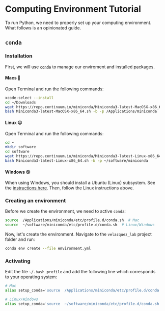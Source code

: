 # Computing Environment Tutorial
To run Python, we need to properly set up your computing environment.
What follows is an opinionated guide.

## ``conda``
### Installation
First, we will use [``conda``](https://docs.conda.io/en/latest/) to manage our enviroment and installed packages.

#### Macs 🙂
Open Terminal and run the following commands:
```bash
xcode-select --install
cd ~/Downloads
wget https://repo.continuum.io/miniconda/Miniconda3-latest-MacOSX-x86_64.sh
bash Miniconda3-latest-MacOSX-x86_64.sh -b -p /Applications/miniconda
```

#### Linux 😐
Open Terminal and run the following commands:
```bash
cd ~
mkdir software
cd software
wget https://repo.continuum.io/miniconda/Miniconda3-latest-Linux-x86_64.sh
bash Miniconda3-latest-Linux-x86_64.sh -b -p ~/software/miniconda
```

#### Windows 😕
When using Windows, you should install a Ubuntu (Linux) subsystem.
See the [instructions here](https://ubuntu.com/tutorials/ubuntu-on-windows#1-overview).
Then, follow the Linux instructions above.

### Creating an environment
Before we create the environment, we need to active ``conda``:
```bash
source  /Applications/miniconda/etc/profile.d/conda.sh  # Mac
source  ~/software/miniconda/etc/profile.d/conda.sh  # Linux/Windows
```

Now, let's create the environment.
Navigate to the ``velazquez_lab`` project folder and run:
```bash
conda env create --file environment.yml
```

### Activating
Edit the file ``~/.bash_profile`` and add the following line which corresponds to your operating system:
```bash
# Mac
alias setup_conda='source  /Applications/miniconda/etc/profile.d/conda.sh && conda activate labenv'

# Linux/Windows
alias setup_conda='source  ~/software/miniconda/etc/profile.d/conda.sh && conda activate labenv'
```